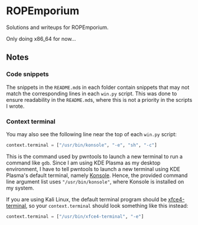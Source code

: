 # ROPEmporium

Solutions and writeups for ROPEmporium.

Only doing x86_64 for now...

## Notes

### Code snippets

The snippets in the `README.md`s in each folder contain snippets that may not match the corresponding lines in each `win.py` script. This was done to ensure readability in the `README.md`s, where this is not a priority in the scripts I wrote.

### Context terminal

You may also see the following line near the top of each `win.py` script:

```python
context.terminal = ["/usr/bin/konsole", "-e", "sh", "-c"]
```

This is the command used by pwntools to launch a new terminal to run a command like `gdb`. Since I am using KDE Plasma as my desktop environment, I have to tell pwntools to launch a new terminal using KDE Plasma's default terminal, namely [Konsole](https://konsole.kde.org/). Hence, the provided command line argument list uses `"/usr/bin/konsole"`, where Konsole is installed on my system.

If you are using Kali Linux, the default terminal program should be [xfce4-terminal](https://docs.xfce.org/apps/xfce4-terminal/start), so your `context.terminal` should look something like this instead:

```python
context.terminal = ["/usr/bin/xfce4-terminal", "-e"]
```
